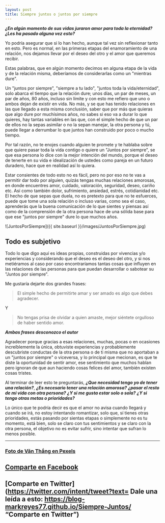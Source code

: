 ```yaml
---
layout: post
title: Siempre juntos o juntos por siempre 
---
```


***¿En algún momento de sus vidas juraron amor para toda la eternidad?*** ***¿Les ha pasado alguna vez esto?***

Yo podría asegurar que si lo han hecho, aunque tal vez sin reflexionar tanto en esto. Pero es normal, en las primeras etapas del enamoramiento de una relación, nos dejamos llevar por el deseo del otro y el amor que queremos recibir. 

Estas palabras, que en algún momento decimos en alguna etapa de la vida y de la relación misma, deberíamos de considerarlas como un "mientras dure".

Un "juntos por siempre", "siempre a tu lado", "juntos toda la vida/eternidad", solo abarca el tiempo que la relación dure; unos días, un par de meses, un par de años, 80 años, incluso sin límite y con esto me refiero que uno o ambos dejan de existir en vida. No más, y se que has tenido relaciones en las que llegado a esta misma conclusión, saber que por más que quieras que algo dure por muchísimos años, no sabes si eso va a durar lo que quieres, hay tantas variables en las que, con el simple hecho de que un par de ellos no la sepas asimilar o no la sepan manejar, la otra persona y tú, puede llegar a derrumbar lo que juntos han construido por poco o mucho tiempo.

Por tal razón, no te enojes cuando alguien te promete y te hablaba sobre que quiere pasar toda la vida contigo o quiere un "Juntos por siempre", se que esa persona lo dice con la mejor intención del mundo, porque el deseo de tenerte en su vida e idealización de ustedes como pareja  en un futuro duradero, hace que en realidad así lo quiera.

Estar consientes de todo esto no es fácil, pero no por eso no te vas a permitir dar todo por alguien, quizás tengas muchas relaciones amorosas, en donde encuentres amor, cuidado, valoración, seguridad, deseo, cariño etc. Así como también dolor, sufrimiento, ansiedad, estrés, cotidianidad etc. El hecho de que sepas que duela, no es pretexto para que no te esfuerces, puede que tome una sola relación o incluso varias, como sea el caso, aprenderás que la buena comunicación de lo que sientes y piensas así como de la comprensión de la otra persona hace de una sólida base para que ese "juntos por siempre" dure lo que muchos años.


![JuntosPorSiempre]({{ site.baseurl }}/images/JuntosPorSiempre.jpg)


## Todo es subjetivo 

Todo lo que digo aquí es ideas propias, construidas por vivencias y/o experiencias y considerando que el deseo es el deseo del otro, y si nos metiéramos al caso por caso encontraríamos tantas cosas que influyen en las relaciones de las personas para que puedan desarrollar o sabotear su "Juntos por siempre".

Me gustaría dejarte dos grandes frases: 

>El simple hecho de permitirte amar y ser amado es algo que debes agradecer.

Y 

>No tengas prisa de olvidar a quien amaste, mejor siéntete orgulloso de haber sentido amor.

***Ambas frases desconozco el autor***

Agradecer porque gracias a esas relaciones, muchas, pocas o en ocasiones increíblemente la única,  obtuviste experiencias y probablemente descubriste conductas de la otra persona o de ti misma que no aportaban a un "juntos por siempre" o viceversa, y lo principal que mecionan, es que te diste la oportunidad de sentir amor, ese sentimiento que muchos hablan pero ignoran de que aun haciendo cosas felices del amor, también existen cosas tristes.


Al terminar de leer esto te preguntarás, ***¿Que necesidad tengo yo de tener una relación?***, ***¿Es necesario tener una relación amorosa?*** ***¿pasar el resto de mi vida con otra persona?*** ***¿Y si me gusta estar solo o sola?*** ***¿Y si tengo otras metas o prioridades?***

Lo único que te podría decir es que el amor no avisa cuando llegará y cuando se irá, no estoy intentando romantizar, solo que, sí tienes otras prioridades, estás pasando por sientas etapas o simplemente no es tu momento, está bien, solo se claro con tus sentimientos y se claro con la otra persona, el objetivo no es evitar sufrir, sino intentar que sufran lo menos posible. 

***

### [Foto de Văn Thắng en Pexels](https://www.pexels.com/es-es/foto/hombre-y-mujer-cerca-de-campo-de-hierba-1415131/ "Foto de Văn Thắng en Pexels")

## [Comparte en Facebook](https://www.facebook.com/sharer/sharer.php?u=https://blog-markreyes77.github.io/Siempre-Juntos/ "Comparte en Facebook")

## [Comparte en Twitter](https://twitter.com/intent/tweet?text= Dale una leída a esto: https://blog-markreyes77.github.io/Siempre-Juntos/ “Comparte en Twitter”)
